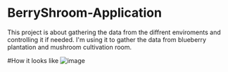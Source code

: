 # BerryShroom-Application
This project is about gathering the data from the diffrent enviroments and controlling it if needed. I'm using it to gather the data from blueberry plantation and mushroom cultivation room.

#How it looks like
![image](https://user-images.githubusercontent.com/77162184/177606929-e6978f9b-b584-4aad-98f8-5f89be15eb1e.png)


